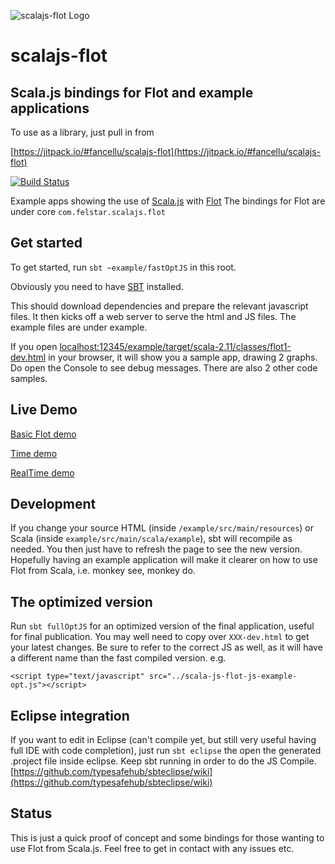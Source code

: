 ![scalajs-flot Logo](http://felstar.com/projects/scalajs-flot/img/scalajs-flot-cliff.png)
# scalajs-flot

## Scala.js bindings for Flot and example applications 

To use as a library, just pull in from

[https://jitpack.io/#fancellu/scalajs-flot](https://jitpack.io/#fancellu/scalajs-flot)

[![Build Status](https://travis-ci.org/fancellu/scalajs-flot.svg?branch=master)](https://travis-ci.org/fancellu/scalajs-flot)

Example apps showing the use of [Scala.js](http://www.scala-js.org/) with [Flot](http://www.flotcharts.org//) 
The bindings for Flot are under core `com.felstar.scalajs.flot`

## Get started

To get started, run `sbt ~example/fastOptJS` in this root. 

Obviously you need to have [SBT](http://www.scala-sbt.org/) installed. 

This should
download dependencies and prepare the relevant javascript files. It then kicks off a web server to serve the html and JS files. The example files are under example.

If you open
[localhost:12345/example/target/scala-2.11/classes/flot1-dev.html](http://localhost:12345/example/target/scala-2.11/classes/flot1-dev.html) in your browser, it will show you a sample app, drawing 2 graphs. Do open the Console to see debug messages. There are also 2 other code samples.

## Live Demo

[Basic Flot demo](http://dinofancellu.com/demo/scalajsFlot/flot1-dev.html)

[Time demo](http://dinofancellu.com/demo/scalajsFlot/time1-dev.html)

[RealTime demo](http://dinofancellu.com/demo/scalajsFlot/realtime-dev.html)


## Development

If you change your source HTML (inside `/example/src/main/resources`) or Scala (inside `example/src/main/scala/example`), sbt will recompile as needed. 
You then just have to refresh the page to see the new version. Hopefully having an example application will make it clearer on how to use Flot from Scala, i.e. monkey see, monkey do.

## The optimized version

Run `sbt fullOptJS` for an optimized version
of the final application, useful for final publication. You may well need to copy over `XXX-dev.html` to get your latest changes. Be sure to refer to the correct JS as well, as it will have a different name than the fast compiled version. e.g.

	<script type="text/javascript" src="../scala-js-flot-js-example-opt.js"></script>

## Eclipse integration

If you want to edit in Eclipse (can't compile yet, but still very useful having full IDE with code completion), just run `sbt eclipse` the open the generated .project file inside eclipse. Keep sbt running in order to do the JS Compile. [https://github.com/typesafehub/sbteclipse/wiki](https://github.com/typesafehub/sbteclipse/wiki)

## Status

This is just a quick proof of concept and some bindings for those wanting to use Flot from Scala.js. Feel free to get in contact with any issues etc.


